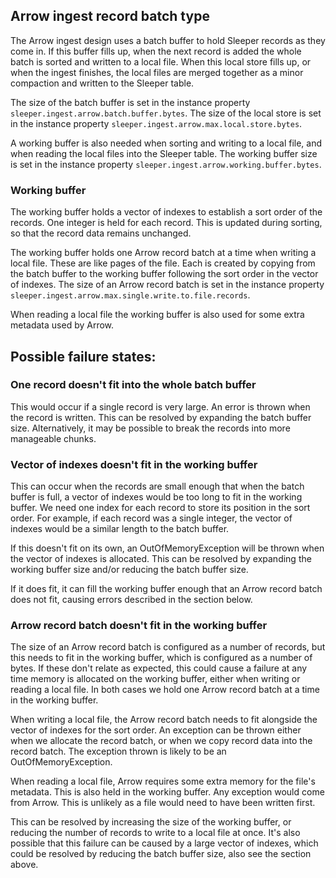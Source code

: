 ## Arrow ingest record batch type

The Arrow ingest design uses a batch buffer to hold Sleeper records as they come in. If this buffer fills up, when the
next record is added the whole batch is sorted and written to a local file. When this local store fills up, or when the
ingest finishes, the local files are merged together as a minor compaction and written to the Sleeper table.

The size of the batch buffer is set in the instance property `sleeper.ingest.arrow.batch.buffer.bytes`. The size of the
local store is set in the instance property `sleeper.ingest.arrow.max.local.store.bytes`.

A working buffer is also needed when sorting and writing to a local file, and when reading the local files into the
Sleeper table. The working buffer size is set in the instance property `sleeper.ingest.arrow.working.buffer.bytes`.

### Working buffer

The working buffer holds a vector of indexes to establish a sort order of the records. One integer is held for each
record. This is updated during sorting, so that the record data remains unchanged.

The working buffer holds one Arrow record batch at a time when writing a local file. These are like pages of the file.
Each is created by copying from the batch buffer to the working buffer following the sort order in the vector of
indexes. The size of an Arrow record batch is set in the instance
property `sleeper.ingest.arrow.max.single.write.to.file.records`.

When reading a local file the working buffer is also used for some extra metadata used by Arrow.

## Possible failure states:

### One record doesn't fit into the whole batch buffer

This would occur if a single record is very large. An error is thrown when the record is written. This can be resolved
by expanding the batch buffer size. Alternatively, it may be possible to break the records into more manageable chunks.

### Vector of indexes doesn't fit in the working buffer

This can occur when the records are small enough that when the batch buffer is full, a vector of indexes would be too
long to fit in the working buffer. We need one index for each record to store its position in the sort order. For
example, if each record was a single integer, the vector of indexes would be a similar length to the batch buffer.

If this doesn't fit on its own, an OutOfMemoryException will be thrown when the vector of indexes is allocated. This can
be resolved by expanding the working buffer size and/or reducing the batch buffer size.

If it does fit, it can fill the working buffer enough that an Arrow record batch does not fit, causing errors described
in the section below.

### Arrow record batch doesn't fit in the working buffer

The size of an Arrow record batch is configured as a number of records, but this needs to fit in the working buffer,
which is configured as a number of bytes. If these don't relate as expected, this could cause a failure at any time
memory is allocated on the working buffer, either when writing or reading a local file. In both cases we hold one Arrow
record batch at a time in the working buffer.

When writing a local file, the Arrow record batch needs to fit alongside the vector of indexes for the sort order. An
exception can be thrown either when we allocate the record batch, or when we copy record data into the record batch. The
exception thrown is likely to be an OutOfMemoryException.

When reading a local file, Arrow requires some extra memory for the file's metadata. This is also held in the working
buffer. Any exception would come from Arrow. This is unlikely as a file would need to have been written first.

This can be resolved by increasing the size of the working buffer, or reducing the number of records to write to a local
file at once. It's also possible that this failure can be caused by a large vector of indexes, which could be resolved
by reducing the batch buffer size, also see the section above.
